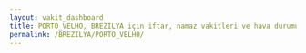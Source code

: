 ```yaml
---
layout: vakit_dashboard
title: PORTO_VELHO, BREZILYA için iftar, namaz vakitleri ve hava durumu - ilçe/eyalet seç
permalink: /BREZILYA/PORTO_VELHO/
---
```


<script type="text/javascript">
  var GLOBAL_COUNTRY = 'BREZILYA';
  var GLOBAL_CITY = 'PORTO_VELHO';
  var GLOBAL_STATE = '';
  var lat = 72;
  var lon = 21;
</script>
